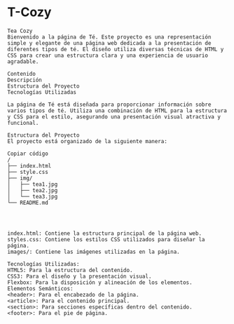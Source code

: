 # T-Cozy
    Tea Cozy
    Bienvenido a la página de Té. Este proyecto es una representación simple y elegante de una página web dedicada a la presentación de diferentes tipos de té. El diseño utiliza diversas técnicas de HTML y CSS para crear una estructura clara y una experiencia de usuario agradable.

    Contenido
    Descripción
    Estructura del Proyecto
    Tecnologías Utilizadas

    La página de Té está diseñada para proporcionar información sobre varios tipos de té. Utiliza una combinación de HTML para la estructura y CSS para el estilo, asegurando una presentación visual atractiva y funcional.

    Estructura del Proyecto
    El proyecto está organizado de la siguiente manera:

    Copiar código
    /
    ├── index.html
    ├── style.css
    ├── img/
    │   ├── tea1.jpg
    │   ├── tea2.jpg
    │   └── tea3.jpg
    └── README.md




    index.html: Contiene la estructura principal de la página web.
    styles.css: Contiene los estilos CSS utilizados para diseñar la página.
    images/: Contiene las imágenes utilizadas en la página.

    Tecnologías Utilizadas:
    HTML5: Para la estructura del contenido.
    CSS3: Para el diseño y la presentación visual.
    Flexbox: Para la disposición y alineación de los elementos.
    Elementos Semánticos:
    <header>: Para el encabezado de la página.
    <article>: Para el contenido principal.
    <section>: Para secciones específicas dentro del contenido.
    <footer>: Para el pie de página.
